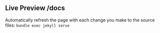## Live Preview /docs

Automatically refresh the page with each change you make to the source files: `bundle exec jekyll serve`
